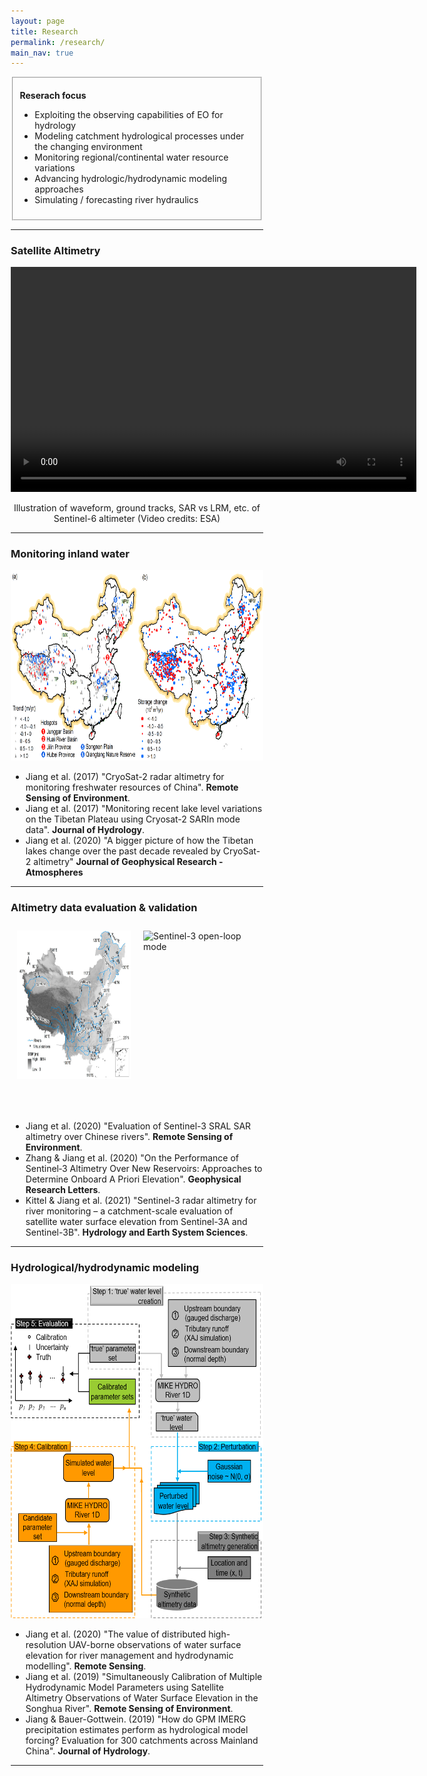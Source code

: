 ```yaml
---
layout: page
title: Research
permalink: /research/
main_nav: true
---
```

<fieldset>
  <p><b>Reserach focus</b></p>
  <ul>
    <li>Exploiting the observing capabilities of EO for hydrology</li>
    <li>Modeling catchment hydrological processes under the changing environment</li>
    <li>Monitoring regional/continental water resource variations</li>
    <li>Advancing hydrologic/hydrodynamic modeling approaches</li>
    <li>Simulating / forecasting river hydraulics</li>
  </ul>
</fieldset>



<hr>


<h3 id="paragraph">Satellite Altimetry</h3>
  <video width="649" height="360" controls autoplay>
    <source src="/assets/2009_019_AR_EN.mp4" type="video/mp4">
</video>
<p style="text-align: center;"> Illustration of waveform, ground tracks, SAR vs LRM, etc. of Sentinel-6 altimeter (Video credits: ESA) </p>



<hr>

<h3 id="paragraph">Monitoring inland water</h3>
  <img src="/assets/ChinaLake.png" alt="Water monitoring with CryoSat-2" style="width:653px;height:305px;">
<ul>
  <li>Jiang et al. (2017) "CryoSat-2 radar altimetry for monitoring freshwater resources of China". <b>Remote Sensing of Environment</b>.</li>
  <li>Jiang et al. (2017) "Monitoring recent lake level variations on the Tibetan Plateau using Cryosat-2 SARIn mode data". <b>Journal of Hydrology</b>.</li>
  <li>Jiang et al. (2020) "A bigger picture of how the Tibetan lakes change over the past decade revealed by CryoSat-2 altimetry" <b>Journal of Geophysical Research - Atmospheres</b></li>
</ul>

<style>
* {
  box-sizing: border-box;
}

/* Create two equal columns that floats next to each other */
.column {
  float: left;
  width: 50%;
  padding: 10px;
  height: 300px; /* Should be removed. Only for demonstration */
}

/* Clear floats after the columns */
.row:after {
  content: "";
  display: table;
  clear: both;
}
</style>



<hr>
<h3 id="paragraph">Altimetry data evaluation & validation</h3>
<div class="row">
  <div class="column">
    <img src="/assets/S3Val.png" alt="Sentinel-3 over rivers" style="width:300px;height:237px;">
  </div>
  <div class="column">
    <img src="/assets/S3Window.png" alt="Sentinel-3 open-loop mode" style="width:400px;height:236px;">
  </div>
</div>
<ul>
  <li>Jiang et al. (2020) "Evaluation of Sentinel-3 SRAL SAR altimetry over Chinese rivers". <b>Remote Sensing of Environment</b>.</li>
  <li>Zhang & Jiang et al. (2020) "On the Performance of Sentinel‐3 Altimetry Over New Reservoirs: Approaches to Determine Onboard A Priori Elevation". <b>Geophysical Research Letters</b>. </li>
  <li>Kittel & Jiang et al. (2021) "Sentinel-3 radar altimetry for river monitoring – a catchment-scale evaluation of satellite water surface elevation from Sentinel-3A and Sentinel-3B". <b>Hydrology and Earth System Sciences</b>.</li>
</ul>


<hr>
<h3 id="paragraph">Hydrological/hydrodynamic modeling</h3>
  <img src="/assets/Flowchart.png" alt="Flowchart" style="width:519px;height:535px;">

<ul>
  <li>Jiang et al. (2020) "The value of distributed high-resolution UAV-borne observations of water surface elevation for river management and hydrodynamic modelling". <b>Remote Sensing</b>. </li>
  <li>Jiang et al. (2019) "Simultaneously Calibration of Multiple Hydrodynamic Model Parameters using Satellite Altimetry Observations of Water Surface Elevation in the Songhua River". <b>Remote Sensing of Environment</b>. </li>
  <li>Jiang & Bauer-Gottwein. (2019) "How do GPM IMERG precipitation estimates perform as hydrological model forcing? Evaluation for 300 catchments across Mainland China". <b>Journal of Hydrology</b>.</li>
</ul>



<hr>

<!--
<h1 id="tables">Tables</h1>

<table cellspacing="0" cellpadding="0">
  <tr>
    <th>Table Header 1</th><th>Table Header 2</th><th>Table Header 3</th>
  </tr>
  <tr>
    <td><img src="/assets/missions.jpg" alt="alti-mission" style="width:200px;height:150px;"> Division 1</td>
    <td><img align="left" src="/assets/header_image.jpg" alt="alti-mission" style="width:200px;height:150px;"> Division 2</td><td>Division 3</td>
  </tr>
  <tr class="even">
    <td>Division 1</td><td>Division 2</td><td>Division 3</td>
  </tr>
  <tr>
    <td>Division 1</td><td>Division 2</td><td>Division 3</td>
  </tr>
</table>
-->
